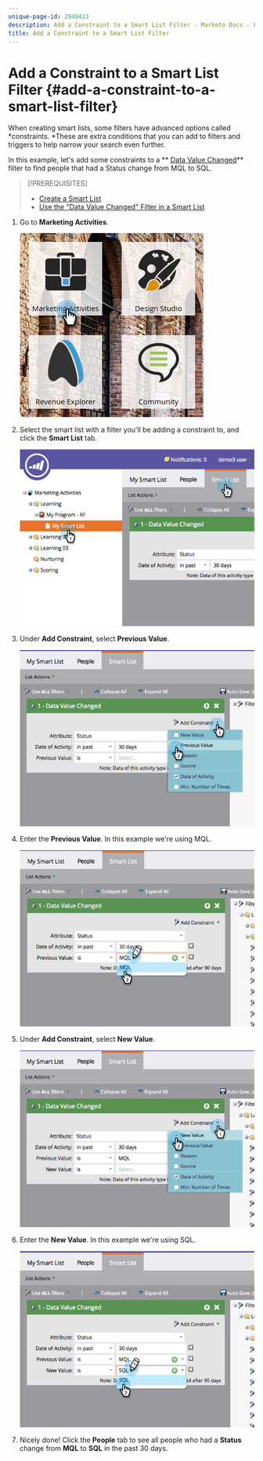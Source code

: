 ```yaml
---
unique-page-id: 2949413
description: Add a Constraint to a Smart List Filter - Marketo Docs - Product Documentation
title: Add a Constraint to a Smart List Filter
---
```


# Add a Constraint to a Smart List Filter {#add-a-constraint-to-a-smart-list-filter}

When creating smart lists, some filters have advanced options called *constraints. *These are extra conditions that you can add to filters and triggers to help narrow your search even further.

In this example, let's add some constraints to a ** [Data Value Changed](../../../../product-docs/core-marketo-concepts/smart-campaigns/flow-actions/change-data-value.md)** filter to find people that had a Status change from MQL to SQL.

>[!PREREQUISITES]
>
>* [Create a Smart List](../../../../product-docs/core-marketo-concepts/smart-lists-and-static-lists/creating-a-smart-list/create-a-smart-list.md)
>* [Use the "Data Value Changed" Filter in a Smart List](use-the-data-value-changed-filter-in-a-smart-list.md)
>

1. Go to **Marketing Activities**.

   ![](assets/ma-1.png)

1. Select the smart list with a filter you'll be adding a constraint to, and click the **Smart List** tab.

   ![](assets/two-3.png)

1. Under **Add Constraint**, select **Previous Value**.

   ![](assets/three-3.png)

1. Enter the **Previous Value**. In this example we're using MQL.

   ![](assets/four-2.png)

1. Under **Add Constraint**, select **New Value**.

   ![](assets/five.png)

1. Enter the **New Value**. In this example we're using SQL.

   ![](assets/six.png)

1. Nicely done! Click the **People** tab to see all people who had a **Status** change from **MQL** to **SQL** in the past 30 days.


